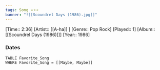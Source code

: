 ```yaml
---
tags: Song ⭐⭐⭐ 
banner: "![[Scoundrel Days (1986).jpg]]"
---
```

[Time:: 2:36]
[Artist:: [[A-ha]] ]
[Genre:: Pop Rock]
[Played:: 1]
[Album:: [[Scoundrel Days (1986)]]]
[Year:: 1986]
### Dates
````dataview
TABLE Favorite_Song
WHERE Favorite_Song = [[Maybe, Maybe]]
````